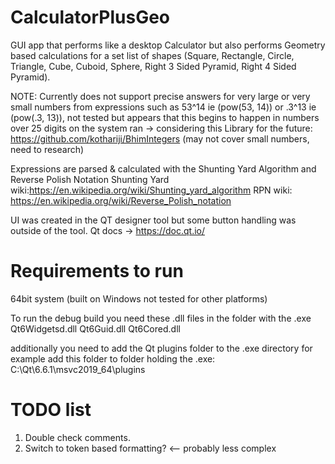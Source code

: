 # CalculatorPlusGeo

GUI app that performs like a desktop Calculator but also performs Geometry based calculations for a set list of shapes (Square, Rectangle, Circle, Triangle, Cube, Cuboid, Sphere, Right 3 Sided Pyramid, Right 4 Sided Pyramid).

NOTE:
Currently does not support precise answers for very large or very small numbers from expressions such as 53^14 ie (pow(53, 14)) or .3^13 ie (pow(.3, 13)), not tested but appears that this begins to happen in numbers over 25 digits on the system ran -> considering this Library for the future: https://github.com/kothariji/BhimIntegers (may not cover small numbers, need to research)

Expressions are parsed & calculated with the Shunting Yard Algorithm and Reverse Polish Notation
Shunting Yard wiki:https://en.wikipedia.org/wiki/Shunting_yard_algorithm 
RPN wiki: https://en.wikipedia.org/wiki/Reverse_Polish_notation

UI was created in the QT designer tool but some button handling was outside of the tool.
Qt docs -> https://doc.qt.io/

# Requirements to run

64bit system (built on Windows not tested for other platforms)

To run the debug build you need these .dll files in the folder with the .exe
Qt6Widgetsd.dll
Qt6Guid.dll
Qt6Cored.dll

additionally you need to add the Qt plugins folder to the .exe directory
for example add this folder to folder holding the .exe:
C:\Qt\6.6.1\msvc2019_64\plugins


# TODO list

1. Double check comments.
1. Switch to token based formatting? <-- probably less complex